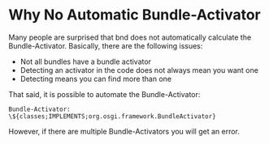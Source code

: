 # Why No Automatic Bundle-Activator

Many people are surprised that bnd does not automatically calculate the Bundle-Activator. Basically, there are the following issues: 



*   Not all bundles have a bundle activator 
*   Detecting an activator in the code does not always mean you want one 
*   Detecting means you can find more than one 

That said, it is possible to automate the Bundle-Activator: 



    Bundle-Activator:    \${classes;IMPLEMENTS;org.osgi.framework.BundleActivator}
    

However, if there are multiple Bundle-Activators you will get an error. 
